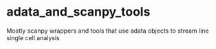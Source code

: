 # adata_and_scanpy_tools
Mostly scanpy wrappers and tools that use adata objects to stream line single cell analysis 
